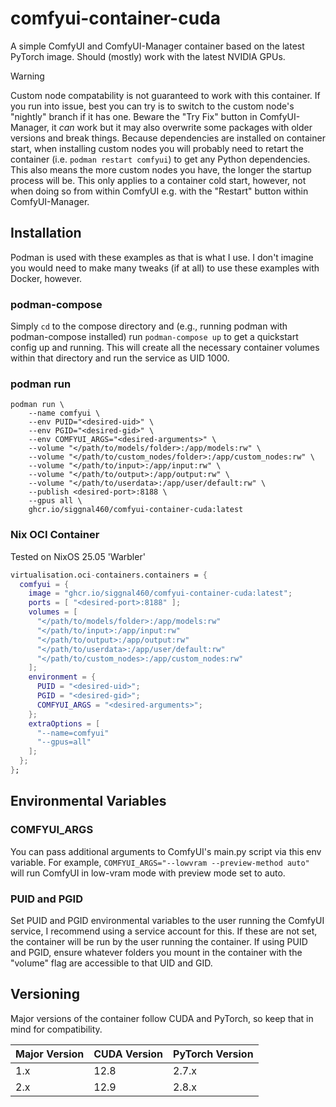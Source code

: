 # comfyui-container-cuda

A simple ComfyUI and ComfyUI-Manager container based on the latest PyTorch image. Should (mostly) work with the latest NVIDIA GPUs.

> [!WARNING]
> Custom node compatability is not guaranteed to work with this container. If you run into issue, best you can try is to switch to the custom node's "nightly" branch if it has one. Beware the "Try Fix" button in ComfyUI-Manager, it *can* work but it may also overwrite some packages with older versions and break things. Because dependencies are installed on container start, when installing custom nodes you will probably need to retart the container (i.e. `podman restart comfyui`) to get any Python dependencies. This also means the more custom nodes you have, the longer the startup process will be. This only applies to a container cold start, however, not when doing so from within ComfyUI e.g. with the "Restart" button within ComfyUI-Manager.

## Installation

Podman is used with these examples as that is what I use. I don't imagine you would need to make many tweaks (if at all) to use these examples with Docker, however.

### podman-compose

Simply `cd` to the compose directory and (e.g., running podman with podman-compose installed) run `podman-compose up` to get a quickstart config up and running. This will create all the necessary container volumes within that directory and run the service as UID 1000.

### podman run

```shell
podman run \
    --name comfyui \
    --env PUID="<desired-uid>" \
    --env PGID="<desired-gid>" \
    --env COMFYUI_ARGS="<desired-arguments>" \
    --volume "</path/to/models/folder>:/app/models:rw" \
    --volume "</path/to/custom_nodes/folder>:/app/custom_nodes:rw" \
    --volume "</path/to/input>:/app/input:rw" \
    --volume "</path/to/output>:/app/output:rw" \
    --volume "</path/to/userdata>:/app/user/default:rw" \
    --publish <desired-port>:8188 \
    --gpus all \
    ghcr.io/siggnal460/comfyui-container-cuda:latest
```

### Nix OCI Container

Tested on NixOS 25.05 'Warbler'

```nix
virtualisation.oci-containers.containers = {
  comfyui = {
    image = "ghcr.io/siggnal460/comfyui-container-cuda:latest";
    ports = [ "<desired-port>:8188" ];
    volumes = [
      "</path/to/models/folder>:/app/models:rw"
      "</path/to/input>:/app/input:rw"
      "</path/to/output>:/app/output:rw"
      "</path/to/userdata>:/app/user/default:rw"
      "</path/to/custom_nodes>:/app/custom_nodes:rw"
    ];
    environment = {
      PUID = "<desired-uid>";
      PGID = "<desired-gid>";
      COMFYUI_ARGS = "<desired-arguments>";
    };
    extraOptions = [
      "--name=comfyui"
      "--gpus=all"
    ];
  };
};
```

## Environmental Variables

### COMFYUI_ARGS

You can pass additional arguments to ComfyUI's main.py script via this env variable. For example, `COMFYUI_ARGS="--lowvram --preview-method auto"` will run ComfyUI in low-vram mode with preview mode set to auto.

### PUID and PGID

Set PUID and PGID environmental variables to the user running the ComfyUI service, I recommend using a service account for this. If these are not set, the container will be run by the user running the container. If using PUID and PGID, ensure whatever folders you mount in the container with the "volume" flag are accessible to that UID and GID.

## Versioning

Major versions of the container follow CUDA and PyTorch, so keep that in mind for compatibility.

| Major Version | CUDA Version | PyTorch Version |
| --- | --- | --- |
| 1.x | 12.8 | 2.7.x |
| 2.x | 12.9 | 2.8.x |
